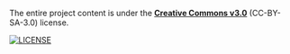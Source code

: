 The entire project content is under the **[Creative Commons v3.0](https://creativecommons.org/licenses/by-sa/3.0/)** (CC-BY-SA-3.0) license.

[![LICENSE](https://i.creativecommons.org/l/by-sa/3.0/88x31.png)](http://creativecommons.org/licenses/by-sa/3.0/)
